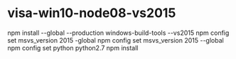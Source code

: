 # visa-win10-node08-vs2015


npm install --global --production windows-build-tools --vs2015
npm config set msvs_version 2015 -global
npm config set msvs_version 2015 --global
npm config set python python2.7
npm install
